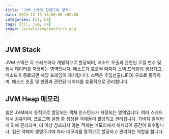 ```yaml
---
title: "JVM 스택과 힙메모리 영역"
date: 2023-12-13 18:00:00 +09:00
categories: [IT, CS]
tags: [til, jvm, cs]
image: /assets/img/posts/cs.png
---
```




## JVM Stack
JVM 스택은 각 스레드마다 개별적으로 할당되며, 메소드 호출과 관련된 로컬 변수 및 임시 데이터를 저장하는 영역입니다. 메소드가 호출될 때마다 스택 프레임이 생성되고, 메소드가 종료되면 해당 프레임이 제거됩니다. 스택은 후입선출(LIFO) 구조로 동작하며, 메소드 호출 및 반환과 관련된 데이터를 효율적으로 관리합니다.

## JVM Heap 메모리 
힙은 JVM에서 동적으로 할당되는 객체 인스턴스가 저장되는 영역입니다. 여러 스레드에서 공유되며, 프로그램 실행 중 생성된 객체들이 할당되고 관리됩니다. 가비지 컬렉터에 의해 관리되며, 더 이상 참조되지 않는 객체는 메모리에서 해제되어 공간이 회수됩니다. 힙은 객체의 생명주기에 따라 메모리를 동적으로 할당하고 관리하는 역할을 합니다.